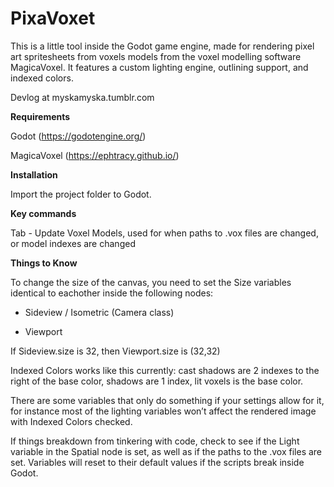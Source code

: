 # PixaVoxet

​This is a little tool inside the Godot game engine, made for rendering pixel art spritesheets from voxels models from the voxel modelling software MagicaVoxel.  It features a custom lighting engine, outlining support, and indexed colors.  

Devlog at myskamyska.tumblr.com

**Requirements**

Godot (https://godotengine.org/)

MagicaVoxel (https://ephtracy.github.io/)

**Installation**

Import the project folder to Godot.

**Key commands**

Tab - Update Voxel Models, used for when paths to .vox files are changed, or model indexes are changed

**Things to Know**

To change the size of the canvas, you need to set the Size variables identical to eachother inside the following nodes:

- Sideview / Isometric (Camera class)

- Viewport

If Sideview.size is 32, then Viewport.size is (32,32)

Indexed Colors works like this currently: cast shadows are 2 indexes to the right of the base color, shadows are 1 index, lit voxels is the base color.

There are  some variables that only do something if your settings allow for it, for instance most of the lighting variables won’t affect the rendered image with Indexed Colors checked.

If things breakdown from tinkering with code, check to see if the Light variable in the Spatial node is set, as well as if the paths to the .vox files are set.  Variables will reset to their default values if the scripts break inside Godot.
